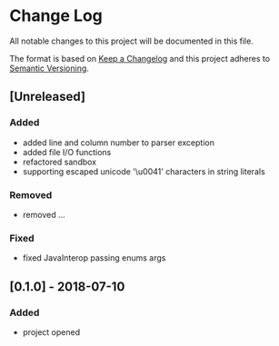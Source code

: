 # Change Log


All notable changes to this project will be documented in this file.

The format is based on [Keep a Changelog](http://keepachangelog.com/en/1.0.0/) and this project adheres to [Semantic Versioning](http://semver.org/spec/v2.0.0.html).


## [Unreleased]

### Added

- added line and column number to parser exception
- added file I/O functions
- refactored sandbox
- supporting escaped unicode '\u0041' characters in string literals

### Removed

- removed ...

### Fixed

- fixed JavaInterop passing enums args


## [0.1.0] - 2018-07-10

### Added

- project opened
